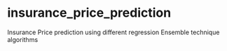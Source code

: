 # insurance_price_prediction
Insurance Price prediction using different regression Ensemble technique algorithms 
